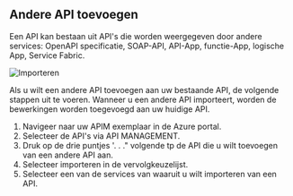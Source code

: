 ## <a name="append-other-apis"></a>Andere API toevoegen

Een API kan bestaan uit API's die worden weergegeven door andere services: OpenAPI specificatie, SOAP-API, API-App, functie-App, logische App, Service Fabric.

![Importeren](./media/api-management-append-apis/import.png)

Als u wilt een andere API toevoegen aan uw bestaande API, de volgende stappen uit te voeren. Wanneer u een andere API importeert, worden de bewerkingen worden toegevoegd aan uw huidige API.

1. Navigeer naar uw APIM exemplaar in de Azure portal.
2. Selecteer de API's via API MANAGEMENT.
3. Druk op de drie puntjes '. . ." volgende tp de API die u wilt toevoegen van een andere API aan.
4. Selecteer importeren in de vervolgkeuzelijst.
5. Selecteer een van de services van waaruit u wilt importeren van een API.


